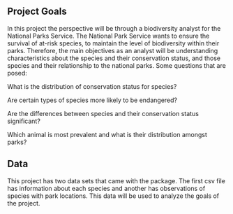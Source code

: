 ## Project Goals

In this project the perspective will be through a biodiversity analyst for the National Parks Service. The National Park Service wants to ensure the survival of at-risk species, to maintain the level of biodiversity within their parks. Therefore, the main objectives as an analyst will be understanding characteristics about the species and their conservation status, and those species and their relationship to the national parks. Some questions that are posed:

What is the distribution of conservation status for species?

Are certain types of species more likely to be endangered?

Are the differences between species and their conservation status significant?

Which animal is most prevalent and what is their distribution amongst parks?

## Data

This project has two data sets that came with the package. The first csv file has information about each species and another has observations of species with park locations. This data will be used to analyze the goals of the project.

